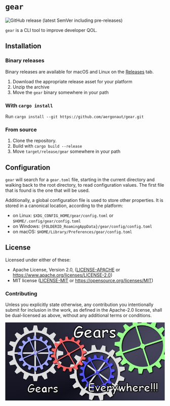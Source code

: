 # `gear`

![GitHub release (latest SemVer including pre-releases)](https://img.shields.io/github/v/release/aergonaut/gear?include_prereleases&label=latest%20release)

`gear` is a CLI tool to improve developer QOL.

## Installation

### Binary releases

Binary releases are available for macOS and Linux on the [Releases][] tab.

[releases]: https://github.com/aergonaut/gear/releases

1. Download the appropriate release asset for your platform
2. Unzip the archive
3. Move the `gear` binary somewhere in your path

### With `cargo install`

Run `cargo install --git https://github.com/aergonaut/gear.git`

### From source

1. Clone the repository.
2. Build with `cargo build --release`
3. Move `target/release/gear` somewhere in your path

## Configuration

`gear` will search for a `gear.toml` file, starting in the current directory and
walking back to the root directory, to read configuration values. The first
file that is found is the one that will be used.

Additionally, a global configuration file is used to store other properties. It
is stored in a canonical location, according to the platform:

- on Linux: `$XDG_CONFIG_HOME/gear/config.toml` or `$HOME/.config/gear/config.toml`
- on Windows: `{FOLDERID_RoamingAppData}/gear/config/config.toml`
- on macOS: `$HOME/Library/Preferences/gear/config.toml`

## License

Licensed under either of these:

- Apache License, Version 2.0, ([LICENSE-APACHE](LICENSE-APACHE) or
  https://www.apache.org/licenses/LICENSE-2.0)
- MIT license ([LICENSE-MIT](LICENSE-MIT) or
  https://opensource.org/licenses/MIT)

### Contributing

Unless you explicitly state otherwise, any contribution you intentionally submit
for inclusion in the work, as defined in the Apache-2.0 license, shall be
dual-licensed as above, without any additional terms or conditions.

![gears](gears.jpg)
